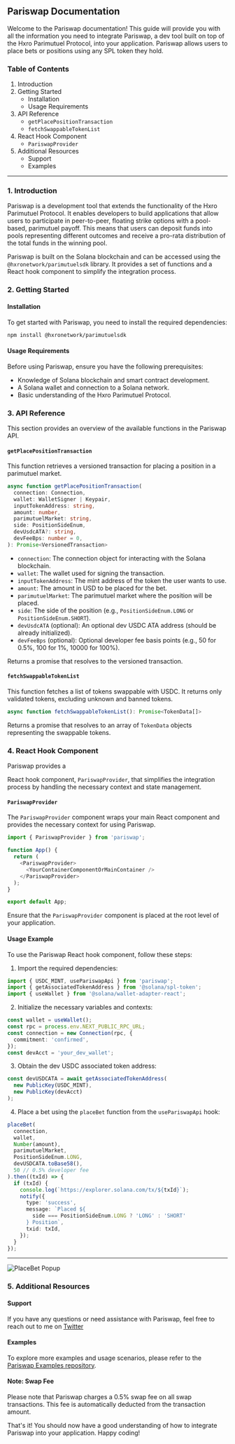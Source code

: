 ## Pariswap Documentation

Welcome to the Pariswap documentation! This guide will provide you with all the information you need to integrate Pariswap, a dev tool built on top of the Hxro Parimutuel Protocol, into your application. Pariswap allows users to place bets or positions using any SPL token they hold.

### Table of Contents
1. Introduction
2. Getting Started
   - Installation
   - Usage Requirements
3. API Reference
   - `getPlacePositionTransaction`
   - `fetchSwappableTokenList`
4. React Hook Component
   - `PariswapProvider`
5. Additional Resources
   - Support
   - Examples

---

### 1. Introduction
Pariswap is a development tool that extends the functionality of the Hxro Parimutuel Protocol. It enables developers to build applications that allow users to participate in peer-to-peer, floating strike options with a pool-based, parimutuel payoff. This means that users can deposit funds into pools representing different outcomes and receive a pro-rata distribution of the total funds in the winning pool.

Pariswap is built on the Solana blockchain and can be accessed using the `@hxronetwork/parimutuelsdk` library. It provides a set of functions and a React hook component to simplify the integration process.

### 2. Getting Started

#### Installation
To get started with Pariswap, you need to install the required dependencies:

```bash
npm install @hxronetwork/parimutuelsdk
```

#### Usage Requirements
Before using Pariswap, ensure you have the following prerequisites:
- Knowledge of Solana blockchain and smart contract development.
- A Solana wallet and connection to a Solana network.
- Basic understanding of the Hxro Parimutuel Protocol.

### 3. API Reference
This section provides an overview of the available functions in the Pariswap API.

#### `getPlacePositionTransaction`
This function retrieves a versioned transaction for placing a position in a parimutuel market.

```typescript
async function getPlacePositionTransaction(
  connection: Connection,
  wallet: WalletSigner | Keypair,
  inputTokenAddress: string,
  amount: number,
  parimutuelMarket: string,
  side: PositionSideEnum,
  devUsdcATA?: string,
  devFeeBps: number = 0,
): Promise<VersionedTransaction>
```

- `connection`: The connection object for interacting with the Solana blockchain.
- `wallet`: The wallet used for signing the transaction.
- `inputTokenAddress`: The mint address of the token the user wants to use.
- `amount`: The amount in USD to be placed for the bet.
- `parimutuelMarket`: The parimutuel market where the position will be placed.
- `side`: The side of the position (e.g., `PositionSideEnum.LONG` or `PositionSideEnum.SHORT`).
- `devUsdcATA` (optional): An optional dev USDC ATA address (should be already initialized).
- `devFeeBps` (optional): Optional developer fee basis points (e.g., 50 for 0.5%, 100 for 1%, 10000 for 100%).

Returns a promise that resolves to the versioned transaction.

#### `fetchSwappableTokenList`
This function fetches a list of tokens swappable with USDC. It returns only validated tokens, excluding unknown and banned tokens.

```typescript
async function fetchSwappableTokenList(): Promise<TokenData[]>
```

Returns a promise that resolves to an array of `TokenData` objects representing the swappable tokens.

### 4. React Hook Component
Pariswap provides a

 React hook component, `PariswapProvider`, that simplifies the integration process by handling the necessary context and state management.

#### `PariswapProvider`
The `PariswapProvider` component wraps your main React component and provides the necessary context for using Pariswap.

```typescript
import { PariswapProvider } from 'pariswap';

function App() {
  return (
    <PariswapProvider>
      <YourContainerComponentOrMainContainer />
    </PariswapProvider>
  );
}

export default App;
```

Ensure that the `PariswapProvider` component is placed at the root level of your application.

#### Usage Example
To use the Pariswap React hook component, follow these steps:

1. Import the required dependencies:
```typescript
import { USDC_MINT, usePariswapApi } from 'pariswap';
import { getAssociatedTokenAddress } from '@solana/spl-token';
import { useWallet } from '@solana/wallet-adapter-react';
```

2. Initialize the necessary variables and contexts:
```typescript
const wallet = useWallet();
const rpc = process.env.NEXT_PUBLIC_RPC_URL;
const connection = new Connection(rpc, {
  commitment: 'confirmed',
});
const devAcct = 'your_dev_wallet';
```

3. Obtain the dev USDC associated token address:
```typescript
const devUSDCATA = await getAssociatedTokenAddress(
  new PublicKey(USDC_MINT),
  new PublicKey(devAcct)
);
```

4. Place a bet using the `placeBet` function from the `usePariswapApi` hook:
```typescript
placeBet(
  connection,
  wallet,
  Number(amount),
  parimutuelMarket,
  PositionSideEnum.LONG,
  devUSDCATA.toBase58(),
  50 // 0.5% developer fee
).then((txId) => {
  if (txId) {
    console.log(`https://explorer.solana.com/tx/${txId}`);
    notify({
      type: 'success',
      message: `Placed ${
        side === PositionSideEnum.LONG ? 'LONG' : 'SHORT'
      } Position`,
      txid: txId,
    });
  }
});
```
---

![PlaceBet Popup](./images/sc.png)
### 5. Additional Resources

#### Support
If you have any questions or need assistance with Pariswap, feel free to reach out to me on [Twitter](https://www.twitter.com/femi_0x)

#### Examples
To explore more examples and usage scenarios, please refer to the [Pariswap Examples repository](https://github.com/IMEF-FEMI/pariswap/tree/main/example).

#### Note: Swap Fee
Please note that Pariswap charges a 0.5% swap fee on all swap transactions. This fee is automatically deducted from the transaction amount.



That's it! You should now have a good understanding of how to integrate Pariswap into your application. Happy coding!